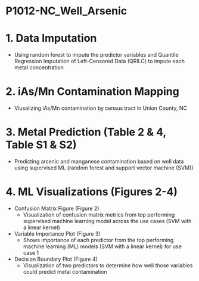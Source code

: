 # P1012-NC_Well_Arsenic

# 1. Data Imputation
- Using random forest to impute the predictor variables and Quantile Regression Imputation of Left-Censored Data (QRILC) to impute each metal concentration

# 2. iAs/Mn Contamination Mapping
- Viusalizing iAs/Mn contamination by census tract in Union County, NC

# 3. Metal Prediction (Table 2 & 4, Table S1 & S2)
- Predicting arsenic and manganese contamination based on well data using supervised ML (random forest and support vector machine (SVM))

# 4. ML Visualizations (Figures 2-4)
- Confusion Matrix Figure (Figure 2)
  - Visualization of confusion matrix metrics from top performing supervised machine learning model across the use cases (SVM with a linear kernel)
- Variable Importance Plot (Figure 3)
  - Shows importance of each predictor from the top performing machine learning (ML) models (SVM with a linear kernel) for use case 1
- Decision Boundary Plot (Figure 4)
  - Visualization of two predictors to determine how well those variables could predict metal contamination
